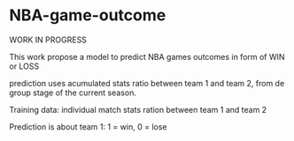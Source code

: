 # NBA-game-outcome

WORK IN  PROGRESS

This work propose a model to predict NBA games outcomes in form of WIN or LOSS


prediction uses acumulated stats ratio between team 1 and team 2, from de group stage of the current season.

Training data: individual match stats ration between team 1 and team 2
 
 Prediction is about team 1: 1 = win, 0 = lose
